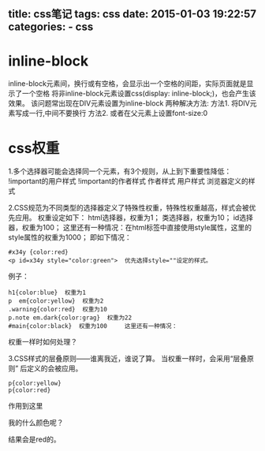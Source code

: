 title: css笔记
tags: css
date: 2015-01-03 19:22:57
categories:
    - css
---


# inline-block
inline-block元素间，换行或有空格，会显示出一个空格的间距，实际页面就是显示了一个空格
将非inline-block元素设置css(display: inline-block;)，也会产生该效果。
该问题常出现在DIV元素设置为inline-block
两种解决方法:
方法1. 将DIV元素写成一行,中间不要换行
方法2. 或者在父元素上设置font-size:0

# css权重
1.多个选择器可能会选择同一个元素，有3个规则，从上到下重要性降低： 
    !important的用户样式 
    !important的作者样式 
    作者样式 
    用户样式 
    浏览器定义的样式 

2.CSS规范为不同类型的选择器定义了特殊性权重，特殊性权重越高，样式会被优先应用。 
权重设定如下： 
html选择器，权重为1； 
类选择器，权重为10； 
id选择器，权重为100； 
这里还有一种情况：在html标签中直接使用style属性，这里的style属性的权重为1000； 
即如下情况： 

```
#x34y {color:red} 
<p id=x34y style="color:green">  优先选择style=""设定的样式。 
```

例子： 

```
h1{color:blue}  权重为1 
p  em{color:yellow}  权重为2 
.warning{color:red}  权重为10 
p.note em.dark{color:grag}  权重为22 
#main{color:black}  权重为100     这里还有一种情况： 
```
权重一样时如何处理？ 

3.CSS样式的层叠原则——谁离我近，谁说了算。 
当权重一样时，会采用“层叠原则” 后定义的会被应用。 
```
p{color:yellow} 
p{color:red} 
```
作用到这里   <p>我的什么颜色呢？</p> 
结果会是red的。 
